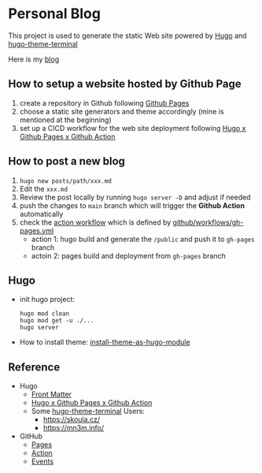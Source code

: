 # Personal Blog

This project is used to generate the static Web site powered by [Hugo](https://gohugo.io/) and [hugo-theme-terminal](https://github.com/panr/hugo-theme-terminal)

Here is my [blog](https://jinying-che.github.io/)

## How to setup a website hosted by Github Page
1. create a repository in Github following [Github Pages](https://pages.github.com/)
2. choose a static site generators and theme accordingly (mine is mentioned at the beginning)
3. set up a CICD workflow for the web site deployment following [Hugo x Github Pages x Github Action](https://gohugo.io/hosting-and-deployment/hosting-on-github/) 

## How to post a new blog
1. `hugo new posts/path/xxx.md`
2. Edit the `xxx.md` 
3. Review the post locally by running `hugo server -D` and adjust if needed
4. push the changes to `main` branch which will trigger the **Github Action** automatically
5. check the [action workflow](https://github.com/jinying-che/jinying-che.github.io/actions) which is defined by [github/workflows/gh-pages.yml](github/workflows/gh-pages.yml)
	- action 1: hugo build and generate the `/public` and push it to `gh-pages` branch
	- actoin 2: pages build and deployment from `gh-pages` branch

## Hugo 
- init hugo project: 
  ```
  hugo mod clean
  hugo mod get -u ./...
  hugo server
  ```

- How to install theme: [install-theme-as-hugo-module](https://github.com/panr/hugo-theme-terminal#install-theme-as-hugo-module)

## Reference
- Hugo
	- [Front Matter](https://gohugo.io/content-management/front-matter/#example)
	- [Hugo x Github Pages x Github Action](https://gohugo.io/hosting-and-deployment/hosting-on-github/)
	- Some [hugo-theme-terminal](https://github.com/panr/hugo-theme-terminal) Users:
		- https://skoula.cz/
		- https://mn3m.info/
- GitHub
	- [Pages](https://pages.github.com/)
	- [Action](https://docs.github.com/en/actions/quickstart)
	- [Events](https://docs.github.com/en/actions/using-workflows/events-that-trigger-workflows#push)

